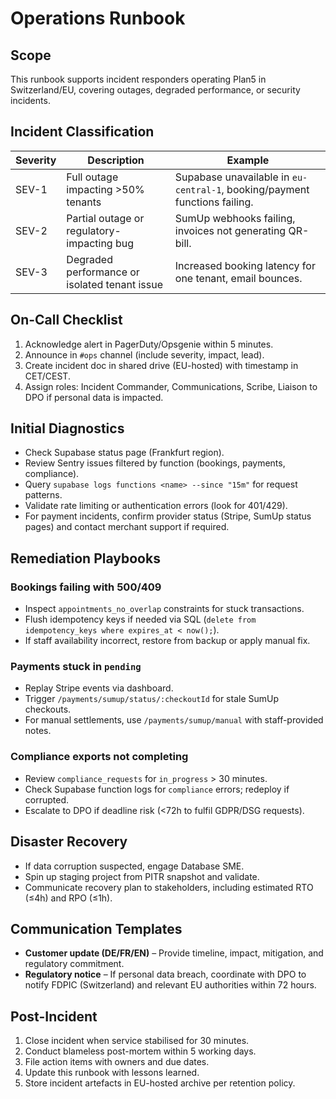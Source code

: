 # Operations Runbook

## Scope
This runbook supports incident responders operating Plan5 in Switzerland/EU, covering outages, degraded performance, or security incidents.

## Incident Classification
| Severity | Description | Example |
| --- | --- | --- |
| SEV-1 | Full outage impacting >50% tenants | Supabase unavailable in `eu-central-1`, booking/payment functions failing. |
| SEV-2 | Partial outage or regulatory-impacting bug | SumUp webhooks failing, invoices not generating QR-bill. |
| SEV-3 | Degraded performance or isolated tenant issue | Increased booking latency for one tenant, email bounces. |

## On-Call Checklist
1. Acknowledge alert in PagerDuty/Opsgenie within 5 minutes.
2. Announce in `#ops` channel (include severity, impact, lead).
3. Create incident doc in shared drive (EU-hosted) with timestamp in CET/CEST.
4. Assign roles: Incident Commander, Communications, Scribe, Liaison to DPO if personal data is impacted.

## Initial Diagnostics
- Check Supabase status page (Frankfurt region).
- Review Sentry issues filtered by function (bookings, payments, compliance).
- Query `supabase logs functions <name> --since "15m"` for request patterns.
- Validate rate limiting or authentication errors (look for 401/429).
- For payment incidents, confirm provider status (Stripe, SumUp status pages) and contact merchant support if required.

## Remediation Playbooks
### Bookings failing with 500/409
- Inspect `appointments_no_overlap` constraints for stuck transactions.
- Flush idempotency keys if needed via SQL (`delete from idempotency_keys where expires_at < now();`).
- If staff availability incorrect, restore from backup or apply manual fix.

### Payments stuck in `pending`
- Replay Stripe events via dashboard.
- Trigger `/payments/sumup/status/:checkoutId` for stale SumUp checkouts.
- For manual settlements, use `/payments/sumup/manual` with staff-provided notes.

### Compliance exports not completing
- Review `compliance_requests` for `in_progress` > 30 minutes.
- Check Supabase function logs for `compliance` errors; redeploy if corrupted.
- Escalate to DPO if deadline risk (<72h to fulfil GDPR/DSG requests).

## Disaster Recovery
- If data corruption suspected, engage Database SME.
- Spin up staging project from PITR snapshot and validate.
- Communicate recovery plan to stakeholders, including estimated RTO (≤4h) and RPO (≤1h).

## Communication Templates
- **Customer update (DE/FR/EN)** – Provide timeline, impact, mitigation, and regulatory commitment.
- **Regulatory notice** – If personal data breach, coordinate with DPO to notify FDPIC (Switzerland) and relevant EU authorities within 72 hours.

## Post-Incident
1. Close incident when service stabilised for 30 minutes.
2. Conduct blameless post-mortem within 5 working days.
3. File action items with owners and due dates.
4. Update this runbook with lessons learned.
5. Store incident artefacts in EU-hosted archive per retention policy.

